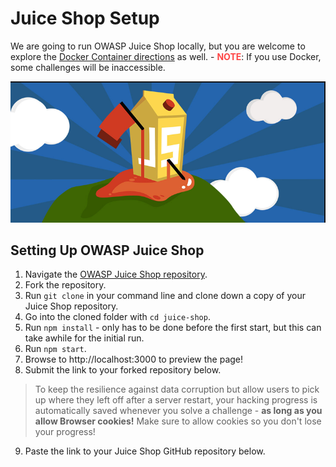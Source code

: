 # Juice Shop Setup

We are going to run OWASP Juice Shop locally, but you are welcome to explore the [Docker Container directions](https://github.com/juice-shop/juice-shop#docker-container) as well. 
    - <span style = "color: #FE4646">**NOTE**</span>: If you use Docker, some challenges will be inaccessible.

![Juice Shop Logo](./assets/3.JuiceShopLogo.png)

## Setting Up OWASP Juice Shop

1. Navigate the [OWASP Juice Shop repository](https://github.com/juice-shop/juice-shop).
2. Fork the repository.
3. Run `git clone` in your command line and clone down a copy of your Juice Shop repository.
4. Go into the cloned folder with `cd juice-shop`.
5. Run `npm install` - only has to be done before the first start, but this can take awhile for the initial run.
6. Run `npm start`.
7. Browse to http://localhost:3000 to preview the page!
8. Submit the link to your forked repository below.

> To keep the resilience against data corruption but allow users to pick up where they left off after a server restart, your hacking progress is automatically saved whenever you solve a challenge - **as long as you allow Browser cookies!** Make sure to allow cookies so you don't lose your progress!

9. Paste the link to your Juice Shop GitHub repository below.